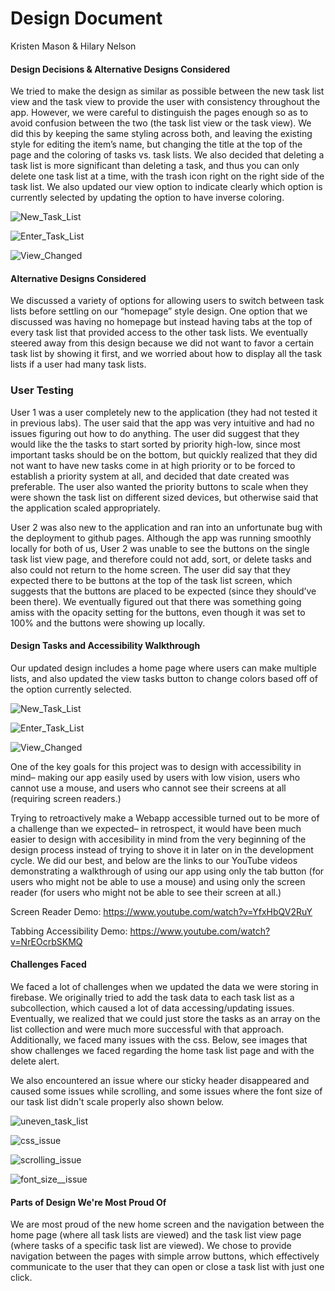 # Design Document
Kristen Mason & Hilary Nelson

#### Design Decisions & Alternative Designs Considered

We tried to make the design as similar as possible between the new task list view and the task view to provide the user with consistency throughout the app. However, we were careful to distinguish the pages enough so as to avoid confusion between the two (the task list view or the task view). We did this by keeping the same styling across both, and leaving the existing style for editing the item’s name, but changing the title at the top of the page and the coloring of tasks vs. task lists. We also decided that deleting a task list is more significant than deleting a task, and thus you can only delete one task list at a time, with the trash icon right on the right side of the task list. We also updated our view option to indicate clearly which option is currently selected by updating the option to have inverse coloring.

![New_Task_List](New_Task_List.png)


![Enter_Task_List](Enter_Task_List.png)

![View_Changed](View_Changed.png)

#### Alternative Designs Considered

We discussed a variety of options for allowing users to switch between task lists before settling on our “homepage” style design. One option that we discussed was having no homepage but instead having tabs at the top of every task list that provided access to the other task lists. We eventually steered away from this design because we did not want to favor a certain task list by showing it first, and we worried about how to display all the task lists if a user had many task lists.


### User Testing

User 1 was a user completely new to the application (they had not tested it in previous labs). The user said that the app was very intuitive and had no issues figuring out how to do anything. The user did suggest that they would like the the tasks to start sorted by priority high-low, since most important tasks should be on the bottom, but quickly realized that they did not want to have new tasks come in at high priority or to be forced to establish a priority system at all, and decided that date created was preferable. The user also wanted the priority buttons to scale when they were shown the task list on different sized devices, but otherwise said that the application scaled appropriately.

User 2 was also new to the application and ran into an unfortunate bug with the deployment to github pages. Although the app was running smoothly locally for both of us, User 2 was unable to see the buttons on the single task list view page, and therefore could not add, sort, or delete tasks and also could not return to the home screen. The user did say that they expected there to be buttons at the top of the task list screen, which suggests that the buttons are placed to be expected (since they should’ve been there). We eventually figured out that there was something going amiss with the opacity setting for the buttons, even though it was set to 100% and the buttons were showing up locally.

#### Design Tasks and Accessibility Walkthrough

Our updated design includes a home page where users can make multiple lists, and also updated the view tasks button to change colors based off of the option currently selected.

![New_Task_List](New_Task_List.png)


![Enter_Task_List](Enter_Task_List.png)

![View_Changed](View_Changed.png)

One of the key goals for this project was to design with accessibility in mind– making our app easily used by users with low vision, users who cannot use a mouse, and users who cannot see their screens at all (requiring screen readers.) 

Trying to retroactively make a Webapp accessible turned out to be more of a challenge than we expected– in retrospect, it would have been much easier to design with accesibility in mind from the very beginning of the design process instead of trying to shove it in later on in the development cycle. We did our best, and below are the links to our YouTube videos demonstrating a walkthrough of using our app using only the tab button (for users who might not be able to use a mouse) and using only the screen reader (for users who might not be able to see their screen at all.)

Screen Reader Demo: https://www.youtube.com/watch?v=YfxHbQV2RuY

Tabbing Accessibility Demo: https://www.youtube.com/watch?v=NrEOcrbSKMQ


#### Challenges Faced

We faced a lot of challenges when we updated the data we were storing in firebase. We originally tried to add the task data to each task list as a subcollection, which caused a lot of data accessing/updating issues. Eventually, we realized that we could just store the tasks as an array on the list collection and were much more successful with that approach. Additionally, we faced many issues with the css. Below, see images that show challenges we faced regarding the home task list page and with the delete alert.

We also encountered an issue where our sticky header disappeared and caused some issues while scrolling, and some issues where the font size of our task list didn't scale properly also shown below.


![uneven_task_list](uneven_task_list.jpeg)


![css_issue](css_issue.jpeg)


![scrolling_issue](scrolling_issue.jpeg)

![font_size__issue](font_size_issue.jpeg)

#### Parts of Design We're Most Proud Of

We are most proud of the new home screen and the navigation between the home page (where all task lists are viewed) and the task list view page (where tasks of a specific task list are viewed). We chose to provide navigation between the pages with simple arrow buttons, which effectively communicate to the user that they can open or close a task list with just one click. 

